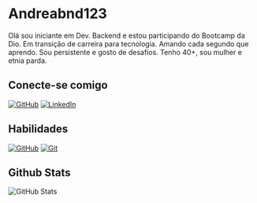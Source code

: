 # Andreabnd123

Olá sou iniciante em Dev. Backend e estou participando do Bootcamp da Dio. Em transição de carreira para tecnologia. Amando cada segundo que aprendo. Sou persistente e gosto de desafios. 
Tenho 40+, sou mulher e etnia parda.

## Conecte-se comigo
[![GitHub](https://img.shields.io/badge/GitHub-000?style=for-the-badge&logo=github&logoColor=0E76A8)](https://github.com/andreabnd123)
[![LinkedIn](https://img.shields.io/badge/LinkedIn-000?style=for-the-badge&logo=linkedin&logoColor=0E76A8)](https://www.linkedin.com/in/andrea-borges-nogueira-dias-b1221b23a/)

## Habilidades
[![GitHub](https://img.shields.io/badge/GitHub-000?style=for-the-badge&logo=github&logoColor=0E76A8)](https://docs.github.com/)
[![Git](https://img.shields.io/badge/Git-000?style=for-the-badge&logo=git&logoColor=0E76A8)](https://git-scm.com/doc)


## Github Stats
![GitHub Stats](https://github-readme-stats.vercel.app/api?username=andreabnd123&theme=transparent&bg_color=000&border_color=30A3DC&show_icons=true&icon_color=30A3DC&title_color=E94D5F&text_color=FFF)



